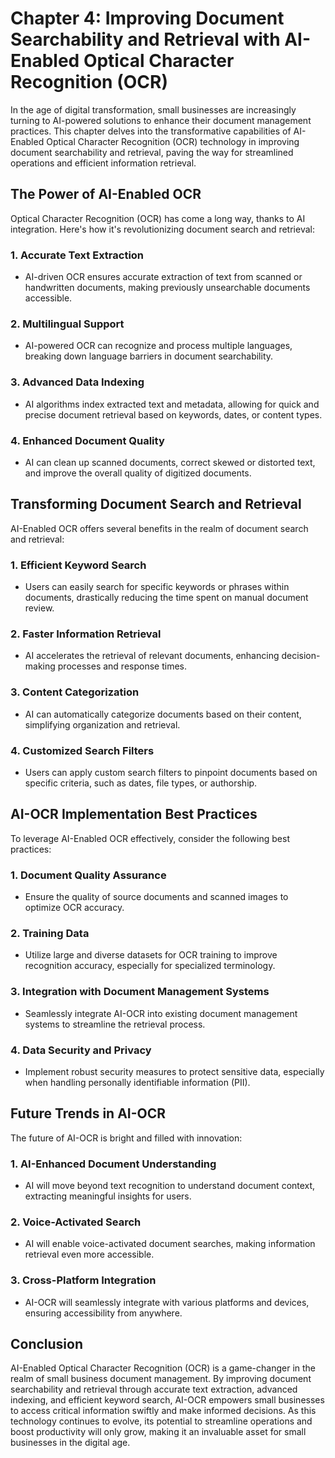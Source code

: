 Chapter 4: Improving Document Searchability and Retrieval with AI-Enabled Optical Character Recognition (OCR)
=============================================================================================================

In the age of digital transformation, small businesses are increasingly turning to AI-powered solutions to enhance their document management practices. This chapter delves into the transformative capabilities of AI-Enabled Optical Character Recognition (OCR) technology in improving document searchability and retrieval, paving the way for streamlined operations and efficient information retrieval.

The Power of AI-Enabled OCR
---------------------------

Optical Character Recognition (OCR) has come a long way, thanks to AI integration. Here's how it's revolutionizing document search and retrieval:

### 1. **Accurate Text Extraction**

* AI-driven OCR ensures accurate extraction of text from scanned or handwritten documents, making previously unsearchable documents accessible.

### 2. **Multilingual Support**

* AI-powered OCR can recognize and process multiple languages, breaking down language barriers in document searchability.

### 3. **Advanced Data Indexing**

* AI algorithms index extracted text and metadata, allowing for quick and precise document retrieval based on keywords, dates, or content types.

### 4. **Enhanced Document Quality**

* AI can clean up scanned documents, correct skewed or distorted text, and improve the overall quality of digitized documents.

Transforming Document Search and Retrieval
------------------------------------------

AI-Enabled OCR offers several benefits in the realm of document search and retrieval:

### 1. **Efficient Keyword Search**

* Users can easily search for specific keywords or phrases within documents, drastically reducing the time spent on manual document review.

### 2. **Faster Information Retrieval**

* AI accelerates the retrieval of relevant documents, enhancing decision-making processes and response times.

### 3. **Content Categorization**

* AI can automatically categorize documents based on their content, simplifying organization and retrieval.

### 4. **Customized Search Filters**

* Users can apply custom search filters to pinpoint documents based on specific criteria, such as dates, file types, or authorship.

AI-OCR Implementation Best Practices
------------------------------------

To leverage AI-Enabled OCR effectively, consider the following best practices:

### 1. **Document Quality Assurance**

* Ensure the quality of source documents and scanned images to optimize OCR accuracy.

### 2. **Training Data**

* Utilize large and diverse datasets for OCR training to improve recognition accuracy, especially for specialized terminology.

### 3. **Integration with Document Management Systems**

* Seamlessly integrate AI-OCR into existing document management systems to streamline the retrieval process.

### 4. **Data Security and Privacy**

* Implement robust security measures to protect sensitive data, especially when handling personally identifiable information (PII).

Future Trends in AI-OCR
-----------------------

The future of AI-OCR is bright and filled with innovation:

### 1. **AI-Enhanced Document Understanding**

* AI will move beyond text recognition to understand document context, extracting meaningful insights for users.

### 2. **Voice-Activated Search**

* AI will enable voice-activated document searches, making information retrieval even more accessible.

### 3. **Cross-Platform Integration**

* AI-OCR will seamlessly integrate with various platforms and devices, ensuring accessibility from anywhere.

Conclusion
----------

AI-Enabled Optical Character Recognition (OCR) is a game-changer in the realm of small business document management. By improving document searchability and retrieval through accurate text extraction, advanced indexing, and efficient keyword search, AI-OCR empowers small businesses to access critical information swiftly and make informed decisions. As this technology continues to evolve, its potential to streamline operations and boost productivity will only grow, making it an invaluable asset for small businesses in the digital age.
